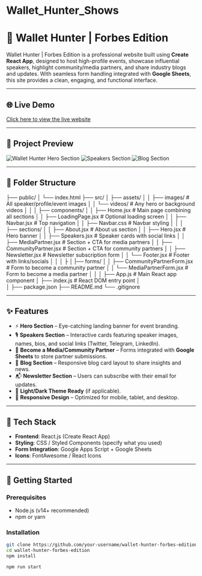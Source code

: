 # Wallet_Hunter_Shows

# 💼 Wallet Hunter | Forbes Edition

Wallet Hunter | Forbes Edition is a professional website built using **Create React App**, designed to host high-profile events, showcase influential speakers, highlight community/media partners, and share industry blogs and updates. With seamless form handling integrated with **Google Sheets**, this site provides a clean, engaging, and functional interface.

---

## 🌐 Live Demo

[Click here to view the live website](https://your-deployment-link.com)

---

## 📸 Project Preview

![Wallet Hunter Hero Section](./screenshots/hero.png)
![Speakers Section](./screenshots/speakers.png)
![Blog Section](./screenshots/blog.png)

---

## 📂 Folder Structure


├── public/
│   └── index.html
├── src/
│   ├── assets/
│   │   ├── images/              # All speaker/profile/event images
│   │   └── videos/              # Any hero or background videos
│   │
│   ├── components/
│   │   ├── Home.jsx             # Main page combining all sections
│   │   ├── LoadingPage.jsx      # Optional loading screen
│   │   ├── Navbar.jsx           # Top navigation
│   │   ├── Navbar.css           # Navbar styling
│   │
│   ├── sections/
│   │   ├── About.jsx            # About us section
│   │   ├── Hero.jsx             # Hero banner
│   │   ├── Speakers.jsx         # Speaker cards with social links
│   │   ├── MediaPartner.jsx     # Section + CTA for media partners
│   │   ├── CommunityPartner.jsx # Section + CTA for community partners
│   │   ├── Newsletter.jsx       # Newsletter subscription form
│   │   └── Footer.jsx           # Footer with links/socials
│   │
│   ├
│   |── forms/
│   │       ├── CommunityPartnerForm.jsx  # Form to become a community partner
│   │       └── MediaPartnerForm.jsx      # Form to become a media partner
│   │
│   ├── App.js                  # Main React app component
│   ├── index.js                # React DOM entry point
│   
│
├── package.json
├── README.md
└── .gitignore



---

## ✨ Features

- ⚡ **Hero Section** – Eye-catching landing banner for event branding.
- 🎙️ **Speakers Section** – Interactive cards featuring speaker images, names, bios, and social links (Twitter, Telegram, LinkedIn).
- 🤝 **Become a Media/Community Partner** – Forms integrated with **Google Sheets** to store partner submissions.
- 📰 **Blog Section** – Responsive blog card layout to share insights and news.
- 📬 **Newsletter Section** – Users can subscribe with their email for updates.
- 🌙 **Light/Dark Theme Ready** (if applicable).
- 📱 **Responsive Design** – Optimized for mobile, tablet, and desktop.

---

## 🔧 Tech Stack

- **Frontend**: React.js (Create React App)
- **Styling**: CSS  / Styled Components (specify what you used)
- **Form Integration**: Google Apps Script + Google Sheets
- **Icons**: FontAwesome / React Icons


---

## 🚀 Getting Started

### Prerequisites

- Node.js (v14+ recommended)
- npm or yarn

### Installation

```bash
git clone https://github.com/your-username/wallet-hunter-forbes-edition.git
cd wallet-hunter-forbes-edition
npm install

npm run start


